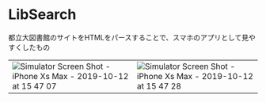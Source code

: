 
# LibSearch
都立大図書館のサイトをHTMLをパースすることで、スマホのアプリとして見やすくしたもの
<table>
  <tr>
    <td>
      <img alt="Simulator Screen Shot - iPhone Xs Max - 2019-10-12 at 15 47 07" src="https://user-images.githubusercontent.com/43674314/109412616-4746d800-79ec-11eb-80dd-9d85f79d514d.png">
    </td>
    <td>
      <img alt="Simulator Screen Shot - iPhone Xs Max - 2019-10-12 at 15 47 28" src="https://user-images.githubusercontent.com/43674314/109412118-7dcf2380-79e9-11eb-9f1e-481e1adf0756.png">
    </td>
  </tr>
</table>


